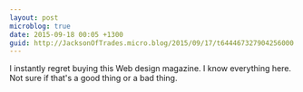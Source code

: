 ```yaml
---
layout: post
microblog: true
date: 2015-09-18 00:05 +1300
guid: http://JacksonOfTrades.micro.blog/2015/09/17/t644467327904256000.html
---
```

I instantly regret buying this Web design magazine. I know everything here. Not sure if that's a good thing or a bad thing.
